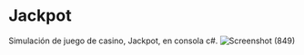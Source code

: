 # Jackpot
Simulación de juego de casino, Jackpot, en consola c#.
![Screenshot (849)](https://github.com/alertRos/Jackpot/assets/138827094/bbbe2d5d-f809-4be0-912e-5c623153b0e8)
